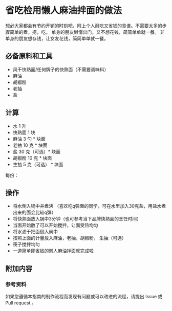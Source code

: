 
# 省吃检用懒人麻油拌面的做法
想必大家都会有节约开销的时刻吧，附上个人耐吃又省钱的食谱。不需要太多的步骤简单的煮，捞，吃。
单身的朋友懒惰出门，又不想花钱，简简单单就一餐。
非单身的朋友想存钱，让女友花钱，简简单单就一餐。

## 必备原料和工具
* 风干快熟面/任何牌子的快熟面（不需要调味料）
* 麻油
* 胡椒粉
* 老抽
* 盐


## 计算
* 水 1 升
* 快熟面 1 块
* 麻油 3 勺 * 块面
* 老抽 10 克 * 块面
* 盐 30 克（可选）* 块面
* 胡椒粉 10 克 * 块面
* 生抽 5 克（可选） * 块面


每份：

## 操作
* 将水倒入锅中并煮沸 （喜欢吃q弹面的同学，可在水里加入30克盐，用盐水煮出来的面会比较q弹）
* 将快熟面放入锅中3分钟（也可参考当下品牌快熟面的烹饪时间）
* 当面开始散了可以开始搅拌，让面受热均匀
* 将水滤干把面倒入碗中
* 按照上面的计量放入麻油，老抽，胡椒粉， 生抽（可选）
* 筷子搅拌均匀
* 一道简单即省钱的懒人麻油拌面就完成啦


## 附加内容



### 参考资料

如果您遵循本指南的制作流程而发现有问题或可以改进的流程，请提出 Issue 或 Pull request 。

